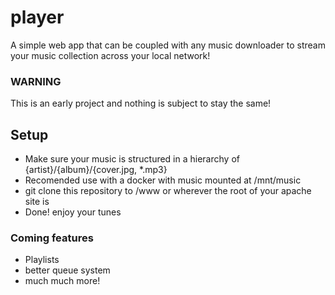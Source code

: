 # player

A simple web app that can be coupled with any music downloader to stream your music collection across your local network!

### WARNING
This is an early project and nothing is subject to stay the same!

## Setup

 - Make sure your music is structured in a hierarchy of {artist}/{album}/{cover.jpg, *.mp3}
 - Recomended use with a docker with music mounted at /mnt/music
 - git clone this repository to /www or wherever the root of your apache site is
 - Done! enjoy your tunes
 
### Coming features 

 - Playlists 
 - better queue system
 - much much more!

